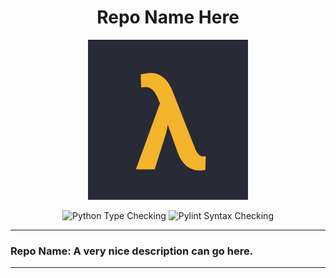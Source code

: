 <div align="center">
  
  # Repo Name Here
  
  <img src="assets/logo.png" width="256" height="256" />
  
  ![Python Type Checking](https://github.com/lambda-foundation/github_actions_practice/actions/workflows/python_type_check.yml/badge.svg)
  ![Pylint Syntax Checking](https://github.com/lambda-foundation/github_actions_practice/actions/workflows/pylint.yml/badge.svg)
  
</div>

---

### Repo Name: A very nice description can go here.

---


